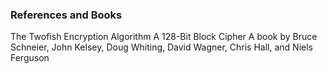 ### References and Books
The Twofish Encryption Algorithm
A 128-Bit Block Cipher
A book by Bruce Schneier, John Kelsey, Doug Whiting, David Wagner, Chris Hall, and Niels Ferguson
